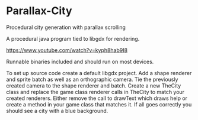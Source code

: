 # Parallax-City
Procedural city generation with parallax scrolling 

A procedural java program tied to libgdx for rendering.

https://www.youtube.com/watch?v=kyph8hab9I8

Runnable binaries included and should run on most devices.

To set up source code create a default libgdx project. 
Add a shape renderer and sprite batch as well as an orthographic camera.
Tie the previously created camera to the shape renderer and batch.
Create a new TheCity class and replace the game class renderer calls in TheCity to match your created renderers.
Either remove the call to drawText which draws help or create a method in your game class that matches it.
If all goes correctly you should see a city with a blue background.
